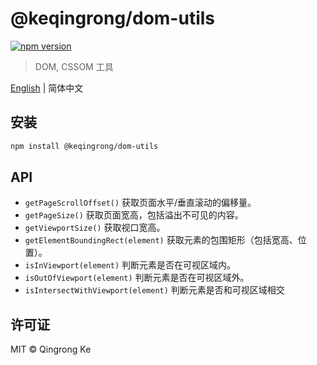 # @keqingrong/dom-utils

[![npm version](https://img.shields.io/npm/v/@keqingrong/dom-utils.svg)](https://www.npmjs.com/package/@keqingrong/dom-utils)

> DOM, CSSOM 工具

[English](./README.md) | 简体中文

## 安装

```sh
npm install @keqingrong/dom-utils
```

## API

- `getPageScrollOffset()` 获取页面水平/垂直滚动的偏移量。
- `getPageSize()` 获取页面宽高，包括溢出不可见的内容。
- `getViewportSize()` 获取视口宽高。
- `getElementBoundingRect(element)` 获取元素的包围矩形（包括宽高、位置）。
- `isInViewport(element)` 判断元素是否在可视区域内。
- `isOutOfViewport(element)` 判断元素是否在可视区域外。
- `isIntersectWithViewport(element)` 判断元素是否和可视区域相交

## 许可证

MIT © Qingrong Ke
